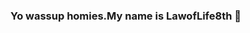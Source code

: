 ### Yo wassup homies.My name is LawofLife8th 👋

<!--
**LawofLife8th/LawofLife8th** is a ✨ _special_ ✨ repository because its `README.md` (this file) appears on your GitHub profile.

Here are some ideas to get you started:

- 🔭 I’m currently working on trying to get a job so I can get my own
my own computer so I can learn coding and stuff so I can make my own games
Instead of always playing other people's games all the time.
- 🌱 I’m currently learning ... well I'm not learning anything at this point in time 
So until I get myself a computer u won't be learning much for now.
- 👯 I’m looking to collaborate on ... future projects of me and the games that I plan
To make.
- 🤔 I’m looking for help with ... coding blending animating GFXs the list can go on
But I am unable to pay for someone to do so for me at this moment so I'll hold on that for now.
- 💬 Ask me about ... Yall can ask me whatever yall want I'll answer then to the best of my abilities.
- 📫 How to reach me: ... For anyone who wishes to reach out to me I have a Twitter that u can reach out to me on 
But I prefer u to use my email (lifemakersyum@gmail.com) is u need anything from me I'll do my best to reply as fast 
As I can.
- 😄 Pronouns: ... My Pronouns are Him He and His so yea ima guy xD.
- ⚡ Fun fact: ... Hmmm fun facts? I guess there would be only one right now
And that would be that I like to play rhythm games. So yeah that's about it for me.
-->

